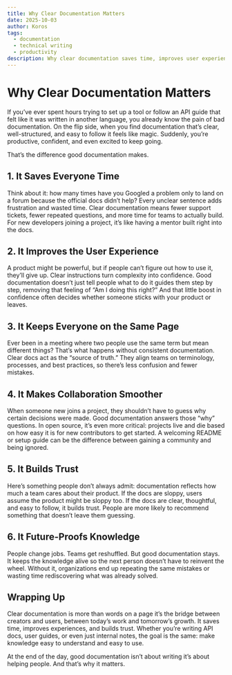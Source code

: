 ```yaml
---
title: Why Clear Documentation Matters
date: 2025-10-03
author: Koros
tags:
  - documentation
  - technical writing
  - productivity
description: Why clear documentation saves time, improves user experience, and builds trust.
---
```



# Why Clear Documentation Matters

If you’ve ever spent hours trying to set up a tool or follow an API guide that felt like it was written in another language, you already know the pain of bad documentation. On the flip side, when you find documentation that’s clear, well-structured, and easy to follow it feels like magic. Suddenly, you’re productive, confident, and even excited to keep going.

That’s the difference good documentation makes.

## 1. It Saves Everyone Time

Think about it: how many times have you Googled a problem only to land on a forum because the official docs didn’t help? Every unclear sentence adds frustration and wasted time. Clear documentation means fewer support tickets, fewer repeated questions, and more time for teams to actually build. For new developers joining a project, it’s like having a mentor built right into the docs.

## 2. It Improves the User Experience

A product might be powerful, but if people can’t figure out how to use it, they’ll give up. Clear instructions turn complexity into confidence. Good documentation doesn’t just tell people what to do it guides them step by step, removing that feeling of “Am I doing this right?” And that little boost in confidence often decides whether someone sticks with your product or leaves.

## 3. It Keeps Everyone on the Same Page

Ever been in a meeting where two people use the same term but mean different things? That’s what happens without consistent documentation. Clear docs act as the “source of truth.” They align teams on terminology, processes, and best practices, so there’s less confusion and fewer mistakes.

## 4. It Makes Collaboration Smoother

When someone new joins a project, they shouldn’t have to guess why certain decisions were made. Good documentation answers those “why” questions. In open source, it’s even more critical: projects live and die based on how easy it is for new contributors to get started. A welcoming README or setup guide can be the difference between gaining a community and being ignored.

## 5. It Builds Trust

Here’s something people don’t always admit: documentation reflects how much a team cares about their product. If the docs are sloppy, users assume the product might be sloppy too. If the docs are clear, thoughtful, and easy to follow, it builds trust. People are more likely to recommend something that doesn’t leave them guessing.

## 6. It Future-Proofs Knowledge

People change jobs. Teams get reshuffled. But good documentation stays. It keeps the knowledge alive so the next person doesn’t have to reinvent the wheel. Without it, organizations end up repeating the same mistakes or wasting time rediscovering what was already solved.

## Wrapping Up

Clear documentation is more than words on a page it’s the bridge between creators and users, between today’s work and tomorrow’s growth. It saves time, improves experiences, and builds trust. Whether you’re writing API docs, user guides, or even just internal notes, the goal is the same: make knowledge easy to understand and easy to use.

At the end of the day, good documentation isn’t about writing it’s about helping people. And that’s why it matters.


